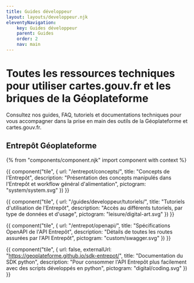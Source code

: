 ```yaml
---
title: Guides développeur
layout: layouts/developpeur.njk
eleventyNavigation:
    key: Guides développeur
    parent: Guides
    order: 2
    nav: main
---
```


# Toutes les ressources techniques pour utiliser cartes.gouv.fr et les briques de la Géoplateforme

Consultez nos guides, FAQ, tutoriels et documentations techniques pour vous accompagner dans la prise en main des outils de la Géoplateforme et cartes.gouv.fr.

## Entrepôt Géoplateforme

{% from "components/component.njk" import component with context %}

<div class="fr-grid-row fr-grid-row--gutters">

<div class="fr-col-md-6">

{{ component("tile", {
    url: "/entrepot/concepts/",
    title: "Concepts de l'Entrepôt",
    description: "Présentation des concepts manipulés dans l'Entrepôt et workflow général d'alimentation",
    pictogram: "system/system.svg"
}) }}

</div>

<div class="fr-col-md-6">

{{ component("tile", {
    url: "/guides/developpeur/tutoriels/",
    title: "Tutoriels d'utilisation de l'Entrepôt",
    description: "Accès au différents tutoriels, par type de données et d'usage",
    pictogram: "leisure/digital-art.svg"
}) }}

</div>

<div class="fr-col-md-6">

{{ component("tile", {
    url: "/entrepot/openapi/",
    title: "Spécifications OpenAPI de l'API Entrepôt",
    description: "Détails de toutes les routes assurées par l'API Entrepôt",
    pictogram: "custom/swagger.svg"
}) }}

</div>

<div class="fr-col-md-6">

{{ component("tile", {
    url: false,
    externalUrl: "https://geoplateforme.github.io/sdk-entrepot/",
    title: "Documentation du SDK python",
    description: "Pour consommer l'API Entrepôt plus facilement avec des scripts développés en python",
    pictogram: "digital/coding.svg"
}) }}

</div>

</div>
